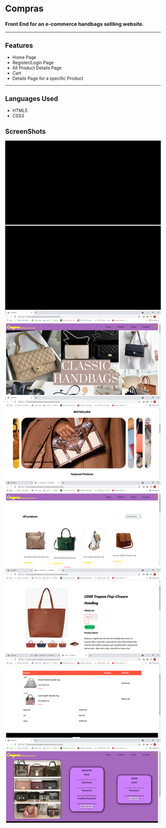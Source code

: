  # Compras
<h3>Front End for an e-commerce handbags sellling website.</h3>
<hr>
<h2>Features</h2>
<ul>
 <li>Home Page</li>
 <li>Register/Login Page</li>
 <li>All Product Details Page</li>
 <li>Cart</li>
 <li>Details Page for a specific Product</li>
</ul>
<hr>
<h2>Languages Used</h2>
<ul>
 <li>HTML5</li>
 <li>CSS3</li>
</ul>
<h2>ScreenShots</h2>
<img src = "https://github.com/sunidhib2002/Compras/blob/main/screenshots/flash-cards.gif" />
<br>
<img src = "https://github.com/sunidhib2002/Compras/blob/main/screenshots/hovereffect.gif" />
<br>
<img src="https://github.com/sunidhib2002/Compras/blob/main/screenshots/website_1.PNG" />
<br>
<img src="https://github.com/sunidhib2002/Compras/blob/main/screenshots/website_2.PNG" />
<br>
<img src="https://github.com/sunidhib2002/Compras/blob/main/screenshots/website_3.PNG" />
<br>
<img src="https://github.com/sunidhib2002/Compras/blob/main/screenshots/website_4.PNG" />
<br>
<img src="https://github.com/sunidhib2002/Compras/blob/main/screenshots/website_5.PNG" />
<br>
<img src="https://github.com/sunidhib2002/Compras/blob/main/screenshots/website_6.PNG" />
<br>
